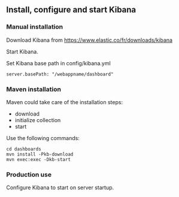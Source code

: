 ## Install, configure and start Kibana

### Manual installation

Download Kibana from https://www.elastic.co/fr/downloads/kibana

Start Kibana.

Set Kibana base path in config/kibana.yml

```
server.basePath: "/webappname/dashboard"
```

### Maven installation

Maven could take care of the installation steps:
* download
* initialize collection
* start

Use the following commands:

```
cd dashboards
mvn install -Pkb-download
mvn exec:exec -Dkb-start
```

### Production use

Configure Kibana to start on server startup.


